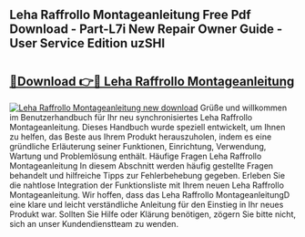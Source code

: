 ## Leha Raffrollo Montageanleitung Free Pdf Download - Part-L7i New Repair Owner Guide - User Service Edition uzSHI

# <h2><a href="http://df7w5zt.blite.top/?on=Leha+Raffrollo+Montageanleitung">🔗Download 👉🔴 Leha Raffrollo Montageanleitung</a></h2>

[![Leha Raffrollo Montageanleitung new download](https://i.imgur.com/lujVjoI.png)](http://df7w5zt.blite.top/?on=Leha+Raffrollo+Montageanleitung)
Grüße und willkommen im Benutzerhandbuch für Ihr neu synchronisiertes Leha Raffrollo Montageanleitung. Dieses Handbuch wurde speziell entwickelt, um Ihnen zu helfen, das Beste aus Ihrem Produkt herauszuholen, indem es eine gründliche Erläuterung seiner Funktionen, Einrichtung, Verwendung, Wartung und Problemlösung enthält. Häufige Fragen Leha Raffrollo Montageanleitung In diesem Abschnitt werden häufig gestellte Fragen behandelt und hilfreiche Tipps zur Fehlerbehebung gegeben. Erleben Sie die nahtlose Integration der Funktionsliste mit Ihrem neuen Leha Raffrollo Montageanleitung. Wir hoffen, dass das Leha Raffrollo MontageanleitungD eine klare und leicht verständliche Anleitung für den Einstieg in Ihr neues Produkt war. Sollten Sie Hilfe oder Klärung benötigen, zögern Sie bitte nicht, sich an unser Kundendienstteam zu wenden.
